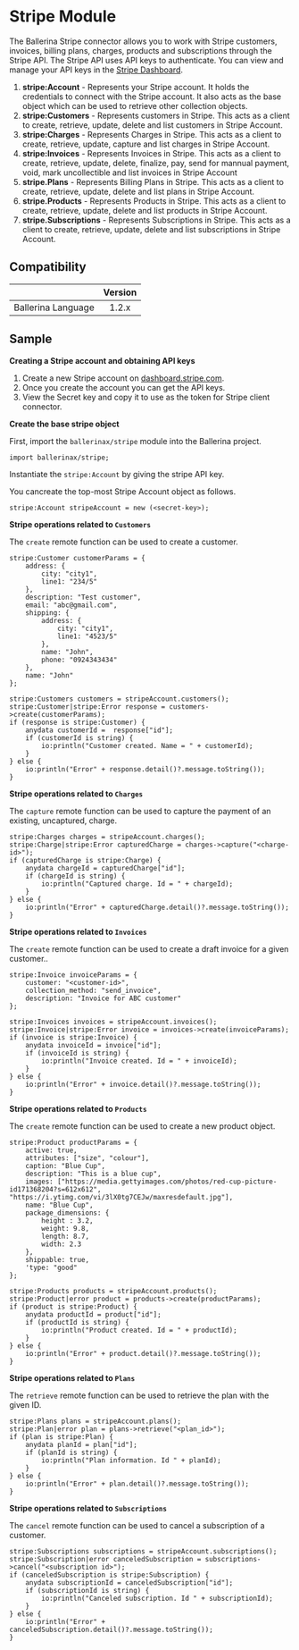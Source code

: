 # Stripe Module

The Ballerina Stripe connector allows you to work with Stripe customers, invoices, billing plans, charges, products and subscriptions through the Stripe API.
The Stripe API uses API keys to authenticate. You can view and manage your API keys in the [Stripe Dashboard](https://stripe.com/login?redirect=/account/apikeys). 

1. **stripe:Account** - Represents your Stripe account. It holds the credentials to connect with the Stripe account. It also acts as the base object which can be used to retrieve other collection objects.
2. **stripe:Customers** - Represents customers in Stripe. This acts as a client to create, retrieve, update, delete and list customers in Stripe Account.
3. **stripe:Charges** - Represents Charges in Stripe. This acts as a client to create, retrieve, update, capture and list charges in Stripe Account.
4. **stripe:Invoices** - Represents Invoices in Stripe. This acts as a client to create, retrieve, update, delete, finalize, pay, send for mannual payment, void, mark uncollectible and list invoices in Stripe Account
5. **stripe.Plans** - Represents Billing Plans in Stripe. This acts as a client to create, retrieve, update, delete and list plans in Stripe Account.
6. **stripe.Products** - Represents Products in Stripe. This acts as a client to create, retrieve, update, delete and list products in Stripe Account.
7. **stripe.Subscriptions** - Represents Subscriptions in Stripe. This acts as a client to create, retrieve, update, delete and list subscriptions in Stripe Account.

## Compatibility
|                     |    Version     |
|:-------------------:|:--------------:|
| Ballerina Language  | 1.2.x         |

## Sample

**Creating a Stripe account and obtaining API keys**

1. Create a new Stripe account on [dashboard.stripe.com](https://dashboard.stripe.com/register).
2. Once you create the account you can get the API keys. 
3. View the Secret key and copy it to use as the token for Stripe client connector.

**Create the base stripe object**

First, import the `ballerinax/stripe` module into the Ballerina project.
```ballerina
import ballerinax/stripe;
```
Instantiate the `stripe:Account` by giving the stripe API key. 

You cancreate the top-most Stripe Account object as follows. 
```ballerina
stripe:Account stripeAccount = new (<secret-key>);
```

**Stripe operations related to `Customers`**

The `create` remote function can be used to create a customer. 

```ballerina
stripe:Customer customerParams = {
    address: {
        city: "city1",
        line1: "234/5"
    },
    description: "Test customer",
    email: "abc@gmail.com",
    shipping: {
        address: {
            city: "city1",
            line1: "4523/5"
        },
        name: "John",
        phone: "0924343434"
    },
    name: "John"
};
    
stripe:Customers customers = stripeAccount.customers();
stripe:Customer|stripe:Error response = customers->create(customerParams);
if (response is stripe:Customer) { 
    anydata customerId =  response["id"];
    if (customerId is string) { 
        io:println("Customer created. Name = " + customerId);
    }
} else {
    io:println("Error" + response.detail()?.message.toString());
}
```

**Stripe operations related to `Charges`**

The `capture` remote function can be used to capture the payment of an existing, uncaptured, charge. 

```ballerina
stripe:Charges charges = stripeAccount.charges();
stripe:Charge|stripe:Error capturedCharge = charges->capture("<charge-id>"); 
if (capturedCharge is stripe:Charge) {
    anydata chargeId = capturedCharge["id"];
    if (chargeId is string) {
        io:println("Captured charge. Id = " + chargeId);
    }
} else {
    io:println("Error" + capturedCharge.detail()?.message.toString());
}
```

**Stripe operations related to `Invoices`**

The `create` remote function can be used to create a draft invoice for a given customer.. 

```ballerina
stripe:Invoice invoiceParams = {
    customer: "<customer-id>",
    collection_method: "send_invoice",
    description: "Invoice for ABC customer"
};

stripe:Invoices invoices = stripeAccount.invoices();
stripe:Invoice|stripe:Error invoice = invoices->create(invoiceParams);
if (invoice is stripe:Invoice) {
    anydata invoiceId = invoice["id"];
    if (invoiceId is string) {
        io:println("Invoice created. Id = " + invoiceId);
    }
} else {
    io:println("Error" + invoice.detail()?.message.toString());
}
```

**Stripe operations related to `Products`**

The `create` remote function can be used to create a new product object.

```ballerina
stripe:Product productParams = {
    active: true,
    attributes: ["size", "colour"],
    caption: "Blue Cup",
    description: "This is a blue cup",
    images: ["https://media.gettyimages.com/photos/red-cup-picture-id171368204?s=612x612", "https://i.ytimg.com/vi/3lX0tg7CEJw/maxresdefault.jpg"],
    name: "Blue Cup",
    package_dimensions: {
        height : 3.2,
        weight: 9.8,
        length: 8.7,
        width: 2.3
    },
    shippable: true,
    'type: "good"
};

stripe:Products products = stripeAccount.products();
stripe:Product|error product = products->create(productParams);
if (product is stripe:Product) {
    anydata productId = product["id"];
    if (productId is string) {
        io:println("Product created. Id = " + productId);
    }
} else {
    io:println("Error" + product.detail()?.message.toString());
}
```

**Stripe operations related to `Plans`**

The `retrieve` remote function can be used to retrieve the plan with the given ID.

```ballerina
stripe:Plans plans = stripeAccount.plans();
stripe:Plan|error plan = plans->retrieve("<plan_id>");
if (plan is stripe:Plan) {
    anydata planId = plan["id"];
    if (planId is string) { 
        io:println("Plan information. Id " + planId);
    }
} else {
    io:println("Error" + plan.detail()?.message.toString());
}
```

**Stripe operations related to `Subscriptions`**

The `cancel` remote function can be used to cancel a subscription of a customer.

```ballerina
stripe:Subscriptions subscriptions = stripeAccount.subscriptions();
stripe:Subscription|error canceledSubscription = subscriptions->cancel("<subscription id>");
if (canceledSubscription is stripe:Subscription) {
    anydata subscriptionId = canceledSubscription["id"];
    if (subscriptionId is string) {
        io:println("Canceled subscription. Id " + subscriptionId);
    }
} else {
    io:println("Error" + canceledSubscription.detail()?.message.toString());
}
```
